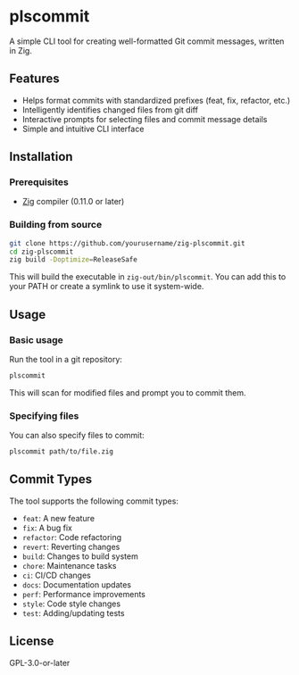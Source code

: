 # plscommit

A simple CLI tool for creating well-formatted Git commit messages, written in Zig.

## Features

- Helps format commits with standardized prefixes (feat, fix, refactor, etc.)
- Intelligently identifies changed files from git diff
- Interactive prompts for selecting files and commit message details
- Simple and intuitive CLI interface

## Installation

### Prerequisites

- [Zig](https://ziglang.org/) compiler (0.11.0 or later)

### Building from source

```bash
git clone https://github.com/yourusername/zig-plscommit.git
cd zig-plscommit
zig build -Doptimize=ReleaseSafe
```

This will build the executable in `zig-out/bin/plscommit`. You can add this to your PATH or create a symlink to use it system-wide.

## Usage

### Basic usage

Run the tool in a git repository:

```bash
plscommit
```

This will scan for modified files and prompt you to commit them.

### Specifying files

You can also specify files to commit:

```bash
plscommit path/to/file.zig
```

## Commit Types

The tool supports the following commit types:

- `feat`: A new feature
- `fix`: A bug fix
- `refactor`: Code refactoring
- `revert`: Reverting changes
- `build`: Changes to build system
- `chore`: Maintenance tasks
- `ci`: CI/CD changes
- `docs`: Documentation updates
- `perf`: Performance improvements
- `style`: Code style changes
- `test`: Adding/updating tests

## License

GPL-3.0-or-later 